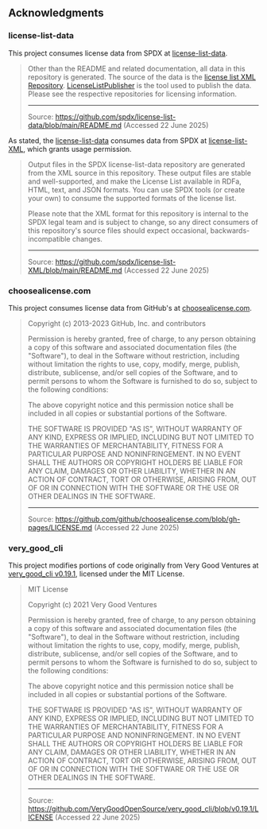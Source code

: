 ## Acknowledgments

### license-list-data

This project consumes license data from SPDX at [license-list-data](https://github.com/spdx/license-list-data/).

> Other than the README and related documentation, all data in this repository is generated. The source of the data is the [license list XML Repository](https://github.com/spdx/license-list-XML). [LicenseListPublisher](https://github.com/spdx/LicenseListPublisher) is the tool used to publish the data. Please see the respective repositories for licensing information.
>
> ---
>
> Source: https://github.com/spdx/license-list-data/blob/main/README.md (Accessed 22 June 2025)

As stated, the [license-list-data](https://github.com/spdx/license-list-data/) consumes data from SPDX at [license-list-XML](https://github.com/spdx/license-list-XML), which grants 
usage permission.

> Output files in the SPDX license-list-data repository are generated from the XML source in this repository. These output files are stable and well-supported, and make the License List available in RDFa, HTML, text, and JSON formats. You can use SPDX tools (or create your own) to consume the supported formats of the license list.
>
> Please note that the XML format for this repository is internal to the SPDX legal team and is subject to change, so any direct consumers of this repository's source files should expect occasional, backwards-incompatible changes.
>
> ---
>
> Source: https://github.com/spdx/license-list-XML/blob/main/README.md (Accessed 22 June 2025)

### choosealicense.com

This project consumes license data from GitHub's at [choosealicense.com](https://github.com/github/choosealicense.com).

> Copyright (c) 2013-2023 GitHub, Inc. and contributors
>
> Permission is hereby granted, free of charge, to any person obtaining a copy
> of this software and associated documentation files (the "Software"), to deal
> in the Software without restriction, including without limitation the rights
> to use, copy, modify, merge, publish, distribute, sublicense, and/or sell
> copies of the Software, and to permit persons to whom the Software is
> furnished to do so, subject to the following conditions:
> 
> The above copyright notice and this permission notice shall be included in
> all copies or substantial portions of the Software.
> 
> THE SOFTWARE IS PROVIDED "AS IS", WITHOUT WARRANTY OF ANY KIND, EXPRESS OR
> IMPLIED, INCLUDING BUT NOT LIMITED TO THE WARRANTIES OF MERCHANTABILITY,
> FITNESS FOR A PARTICULAR PURPOSE AND NONINFRINGEMENT. IN NO EVENT SHALL THE
> AUTHORS OR COPYRIGHT HOLDERS BE LIABLE FOR ANY CLAIM, DAMAGES OR OTHER
> LIABILITY, WHETHER IN AN ACTION OF CONTRACT, TORT OR OTHERWISE, ARISING FROM,
> OUT OF OR IN CONNECTION WITH THE SOFTWARE OR THE USE OR OTHER DEALINGS IN
> THE SOFTWARE.
>
> ---
>
> Source: https://github.com/github/choosealicense.com/blob/gh-pages/LICENSE.md (Accessed 22 June 2025)

### very_good_cli

This project modifies portions of code originally from Very Good Ventures at [very_good_cli v0.19.1](https://github.com/VeryGoodOpenSource/very_good_cli), licensed under the MIT License.

> MIT License
>
> Copyright (c) 2021 Very Good Ventures
>
> Permission is hereby granted, free of charge, to any person obtaining a copy
> of this software and associated documentation files (the "Software"), to deal
> in the Software without restriction, including without limitation the rights
> to use, copy, modify, merge, publish, distribute, sublicense, and/or sell
> copies of the Software, and to permit persons to whom the Software is
> furnished to do so, subject to the following conditions:
>
> The above copyright notice and this permission notice shall be included in all
> copies or substantial portions of the Software.
>
> THE SOFTWARE IS PROVIDED "AS IS", WITHOUT WARRANTY OF ANY KIND, EXPRESS OR
> IMPLIED, INCLUDING BUT NOT LIMITED TO THE WARRANTIES OF MERCHANTABILITY,
> FITNESS FOR A PARTICULAR PURPOSE AND NONINFRINGEMENT. IN NO EVENT SHALL THE
> AUTHORS OR COPYRIGHT HOLDERS BE LIABLE FOR ANY CLAIM, DAMAGES OR OTHER
> LIABILITY, WHETHER IN AN ACTION OF CONTRACT, TORT OR OTHERWISE, ARISING FROM,
> OUT OF OR IN CONNECTION WITH THE SOFTWARE OR THE USE OR OTHER DEALINGS IN THE
> SOFTWARE.
>
> ---
>
> Source: https://github.com/VeryGoodOpenSource/very_good_cli/blob/v0.19.1/LICENSE (Accessed 22 June 2025)